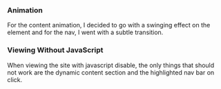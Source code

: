 ### Animation
For the content animation, I decided to go with a swinging effect on the element and for the nav, I went with a subtle transition.

### Viewing Without JavaScript
When viewing the site with javascript disable, the only things that should not work are the dynamic content section and the highlighted nav bar on click.
